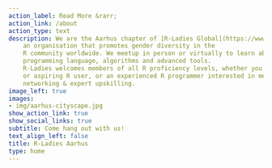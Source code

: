 ```yaml
---
action_label: Read More &rarr;
action_link: /about
action_type: text
description: We are the Aarhus chapter of [R-Ladies Global](https://www.rladies.org), 
    an organisation that promotes gender diversity in the
    R community worldwide. We meetup in person or virtually to learn about the R
    programming language, algorithms and advanced tools. 
    R-Ladies welcomes members of all R proficiency levels, whether you're a new
    or aspiring R user, or an experienced R programmer interested in mentoring,
    networking & expert upskilling.
image_left: true
images:
- img/aarhus-cityscape.jpg
show_action_link: true
show_social_links: true
subtitle: Come hang out with us!
text_align_left: false
title: R-Ladies Aarhus
type: home
---
```


